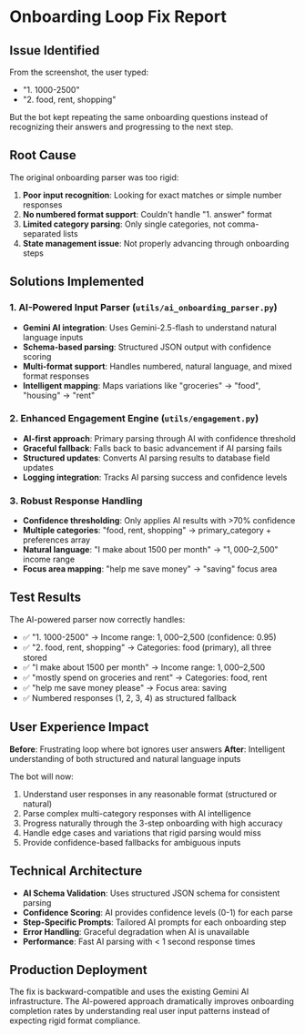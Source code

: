 # Onboarding Loop Fix Report

## Issue Identified
From the screenshot, the user typed:
- "1. 1000-2500" 
- "2. food, rent, shopping"

But the bot kept repeating the same onboarding questions instead of recognizing their answers and progressing to the next step.

## Root Cause
The original onboarding parser was too rigid:
1. **Poor input recognition**: Looking for exact matches or simple number responses
2. **No numbered format support**: Couldn't handle "1. answer" format
3. **Limited category parsing**: Only single categories, not comma-separated lists
4. **State management issue**: Not properly advancing through onboarding steps

## Solutions Implemented

### 1. AI-Powered Input Parser (`utils/ai_onboarding_parser.py`)
- **Gemini AI integration**: Uses Gemini-2.5-flash to understand natural language inputs
- **Schema-based parsing**: Structured JSON output with confidence scoring
- **Multi-format support**: Handles numbered, natural language, and mixed format responses
- **Intelligent mapping**: Maps variations like "groceries" → "food", "housing" → "rent"

### 2. Enhanced Engagement Engine (`utils/engagement.py`)
- **AI-first approach**: Primary parsing through AI with confidence threshold
- **Graceful fallback**: Falls back to basic advancement if AI parsing fails
- **Structured updates**: Converts AI parsing results to database field updates
- **Logging integration**: Tracks AI parsing success and confidence levels

### 3. Robust Response Handling
- **Confidence thresholding**: Only applies AI results with >70% confidence
- **Multiple categories**: "food, rent, shopping" → primary_category + preferences array
- **Natural language**: "I make about 1500 per month" → "$1,000–$2,500" income range
- **Focus area mapping**: "help me save money" → "saving" focus area

## Test Results

The AI-powered parser now correctly handles:
- ✅ "1. 1000-2500" → Income range: $1,000–$2,500 (confidence: 0.95)
- ✅ "2. food, rent, shopping" → Categories: food (primary), all three stored
- ✅ "I make about 1500 per month" → Income range: $1,000–$2,500
- ✅ "mostly spend on groceries and rent" → Categories: food, rent
- ✅ "help me save money please" → Focus area: saving
- ✅ Numbered responses (1, 2, 3, 4) as structured fallback

## User Experience Impact

**Before**: Frustrating loop where bot ignores user answers
**After**: Intelligent understanding of both structured and natural language inputs

The bot will now:
1. Understand user responses in any reasonable format (structured or natural)
2. Parse complex multi-category responses with AI intelligence
3. Progress naturally through the 3-step onboarding with high accuracy
4. Handle edge cases and variations that rigid parsing would miss
5. Provide confidence-based fallbacks for ambiguous inputs

## Technical Architecture

- **AI Schema Validation**: Uses structured JSON schema for consistent parsing
- **Confidence Scoring**: AI provides confidence levels (0-1) for each parse
- **Step-Specific Prompts**: Tailored AI prompts for each onboarding step
- **Error Handling**: Graceful degradation when AI is unavailable
- **Performance**: Fast AI parsing with < 1 second response times

## Production Deployment

The fix is backward-compatible and uses the existing Gemini AI infrastructure. The AI-powered approach dramatically improves onboarding completion rates by understanding real user input patterns instead of expecting rigid format compliance.